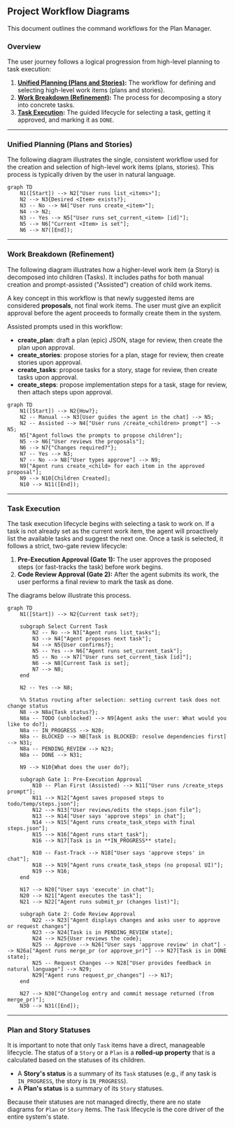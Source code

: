 ## Project Workflow Diagrams

This document outlines the command workflows for the Plan Manager.

### Overview

The user journey follows a logical progression from high-level planning to task execution:

1.  **[Unified Planning (Plans and Stories)](#unified-planning-plans-and-stories):** The workflow for defining and selecting high-level work items (plans and stories).
2.  **[Work Breakdown (Refinement)](#work-breakdown-refinement):** The process for decomposing a story into concrete tasks.
3.  **[Task Execution](#task-execution):** The guided lifecycle for selecting a task, getting it approved, and marking it as `DONE`.

---

### Unified Planning (Plans and Stories)

The following diagram illustrates the single, consistent workflow used for the creation and selection of high-level work items (plans, stories). This process is typically driven by the user in natural language.

```mermaid
graph TD
    N1([Start]) --> N2["User runs list_<items>"];
    N2 --> N3{Desired <Item> exists?};
    N3 -- No --> N4["User runs create_<item>"];
    N4 --> N2;
    N3 -- Yes --> N5["User runs set_current_<item> [id]"];
    N5 --> N6["Current <Item> is set"];
    N6 --> N7([End]);
```

---

### Work Breakdown (Refinement)

The following diagram illustrates how a higher-level work item (a Story) is decomposed into children (Tasks). It includes paths for both manual creation and prompt-assisted ("Assisted") creation of child work items.

A key concept in this workflow is that newly suggested items are considered **proposals**, not final work items. The user must give an explicit approval before the agent proceeds to formally create them in the system.

Assisted prompts used in this workflow:
- **create_plan**: draft a plan (epic) JSON, stage for review, then create the plan upon approval.
- **create_stories**: propose stories for a plan, stage for review, then create stories upon approval.
- **create_tasks**: propose tasks for a story, stage for review, then create tasks upon approval.
- **create_steps**: propose implementation steps for a task, stage for review, then attach steps upon approval.

```mermaid
graph TD
    N1([Start]) --> N2{How?};
    N2 -- Manual --> N3[User guides the agent in the chat] --> N5;
    N2 -- Assisted --> N4["User runs /create_<children> prompt"] --> N5;
    N5["Agent follows the prompts to propose children"];
    N5 --> N6["User reviews the proposals"];
    N6 --> N7{"Changes required?"};
    N7 -- Yes --> N3;
    N7 -- No --> N8["User types approve"] --> N9;
    N9["Agent runs create_<child> for each item in the approved proposal"];
    N9 --> N10[Children Created];
    N10 --> N11([End]);
```

---

### Task Execution

The task execution lifecycle begins with selecting a task to work on. If a task is not already set as the current work item, the agent will proactively list the available tasks and suggest the next one. Once a task is selected, it follows a strict, two-gate review lifecycle:

1.  **Pre-Execution Approval (Gate 1):** The user approves the proposed steps (or fast-tracks the task) before work begins.
2.  **Code Review Approval (Gate 2):** After the agent submits its work, the user performs a final review to mark the task as done.

The diagrams below illustrate this process.

```mermaid
graph TD
    N1([Start]) --> N2{Current task set?};

    subgraph Select Current Task
        N2 -- No --> N3["Agent runs list_tasks"];
        N3 --> N4["Agent proposes next task"];
        N4 --> N5{User confirms?};
        N5 -- Yes --> N6["Agent runs set_current_task"];
        N5 -- No --> N7["User runs set_current_task [id]"];
        N6 --> N8[Current Task is set];
        N7 --> N8;
    end

    N2 -- Yes --> N8;

    %% Status routing after selection: setting current task does not change status
    N8 --> N8a{Task status?};
    N8a -- TODO (unblocked) --> N9[Agent asks the user: What would you like to do?];
    N8a -- IN_PROGRESS --> N20;
    N8a -- BLOCKED --> NB[Task is BLOCKED: resolve dependencies first] --> N31;
    N8a -- PENDING_REVIEW --> N23;
    N8a -- DONE --> N31;

    N9 --> N10{What does the user do?};

    subgraph Gate 1: Pre-Execution Approval
        N10 -- Plan First (Assisted) --> N11["User runs /create_steps prompt"];
        N11 --> N12["Agent saves proposed steps to todo/temp/steps.json"];
        N12 --> N13["User reviews/edits the steps.json file"];
        N13 --> N14["User says 'approve steps' in chat"];
        N14 --> N15["Agent runs create_task_steps with final steps.json"];
        N15 --> N16["Agent runs start_task"];
        N16 --> N17[Task is in **IN_PROGRESS** state];

        N10 -- Fast-Track --> N18["User says 'approve steps' in chat"];
        N18 --> N19["Agent runs create_task_steps (no proposal UI)"];
        N19 --> N16;
    end

    N17 --> N20["User says 'execute' in chat"];
    N20 --> N21["Agent executes the task"];
    N21 --> N22["Agent runs submit_pr (changes list)"];

    subgraph Gate 2: Code Review Approval
        N22 --> N23["Agent displays changes and asks user to approve or request changes"]
        N23 --> N24[Task is in PENDING_REVIEW state];
        N24 --> N25{User reviews the code};
        N25 -- Approve --> N26["User says 'approve review' in chat"] --> N26a["Agent runs merge_pr (or approve_pr)"] --> N27[Task is in DONE state];
        N25 -- Request Changes --> N28["User provides feedback in natural language"] --> N29;
        N29["Agent runs request_pr_changes"] --> N17;
    end

    N27 --> N30["Changelog entry and commit message returned (from merge_pr)"];
    N30 --> N31([End]);

```

---

### Plan and Story Statuses

It is important to note that only `Task` items have a direct, manageable lifecycle. The status of a `Story` or a `Plan` is a **rolled-up property** that is a calculated based on the statuses of its children.

-   A **Story's status** is a summary of its `Task` statuses (e.g., if any task is `IN_PROGRESS`, the story is `IN_PROGRESS`).
-   A **Plan's status** is a summary of its `Story` statuses.

Because their statuses are not managed directly, there are no state diagrams for `Plan` or `Story` items. The `Task` lifecycle is the core driver of the entire system's state.
